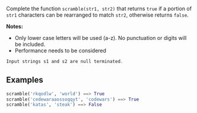 Complete the  function `scramble(str1, str2)` that returns `true` if a portion of ```str1``` characters can be rearranged to match ```str2```, otherwise returns ```false```.

**Notes:**
* Only lower case letters will be used (a-z). No punctuation or digits will be included.
* Performance needs to be considered

```c
Input strings s1 and s2 are null terminated.
```

## Examples

```python
scramble('rkqodlw', 'world') ==> True
scramble('cedewaraaossoqqyt', 'codewars') ==> True
scramble('katas', 'steak') ==> False
```
